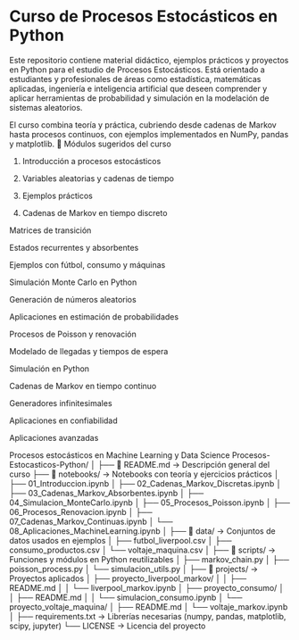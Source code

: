 # Curso de Procesos Estocásticos en Python
Este repositorio contiene material didáctico, ejemplos prácticos y proyectos en Python para el estudio de Procesos Estocásticos. Está orientado a estudiantes y profesionales de áreas como estadística, matemáticas aplicadas, ingeniería e inteligencia artificial que deseen comprender y aplicar herramientas de probabilidad y simulación en la modelación de sistemas aleatorios.

El curso combina teoría y práctica, cubriendo desde cadenas de Markov hasta procesos continuos, con ejemplos implementados en NumPy, pandas y matplotlib.
📑 Módulos sugeridos del curso

1. Introducción a procesos estocásticos

2. Variables aleatorias y cadenas de tiempo

3. Ejemplos prácticos

4. Cadenas de Markov en tiempo discreto

Matrices de transición

Estados recurrentes y absorbentes

Ejemplos con fútbol, consumo y máquinas

Simulación Monte Carlo en Python

Generación de números aleatorios

Aplicaciones en estimación de probabilidades

Procesos de Poisson y renovación

Modelado de llegadas y tiempos de espera

Simulación en Python

Cadenas de Markov en tiempo continuo

Generadores infinitesimales

Aplicaciones en confiabilidad

Aplicaciones avanzadas

Procesos estocásticos en Machine Learning y Data Science
Procesos-Estocasticos-Python/
│
├── 📄 README.md                  -> Descripción general del curso
├── 📁 notebooks/                 -> Notebooks con teoría y ejercicios prácticos
│   ├── 01_Introduccion.ipynb
│   ├── 02_Cadenas_Markov_Discretas.ipynb
│   ├── 03_Cadenas_Markov_Absorbentes.ipynb
│   ├── 04_Simulacion_MonteCarlo.ipynb
│   ├── 05_Procesos_Poisson.ipynb
│   ├── 06_Procesos_Renovacion.ipynb
│   ├── 07_Cadenas_Markov_Continuas.ipynb
│   └── 08_Aplicaciones_MachineLearning.ipynb
│
├── 📁 data/                      -> Conjuntos de datos usados en ejemplos
│   ├── futbol_liverpool.csv
│   ├── consumo_productos.csv
│   └── voltaje_maquina.csv
│
├── 📁 scripts/                   -> Funciones y módulos en Python reutilizables
│   ├── markov_chain.py
│   ├── poisson_process.py
│   └── simulacion_utils.py
│
├── 📁 projects/                  -> Proyectos aplicados
│   ├── proyecto_liverpool_markov/
│   │   ├── README.md
│   │   └── liverpool_markov.ipynb
│   ├── proyecto_consumo/
│   │   ├── README.md
│   │   └── simulacion_consumo.ipynb
│   └── proyecto_voltaje_maquina/
│       ├── README.md
│       └── voltaje_markov.ipynb
│
├── requirements.txt              -> Librerías necesarias (numpy, pandas, matplotlib, scipy, jupyter)
└── LICENSE                       -> Licencia del proyecto
